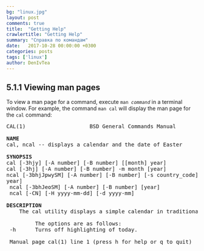 ```yaml
---
bg: "linux.jpg"
layout: post
comments: true
title:  "Getting Help"
crawlertitle: "Getting Help"
summary: "Справка по командам"
date:   2017-10-28 00:00:00 +0300
categories: posts
tags: ['linux']
author: DenIvTea
---
```

<article style="display: none;"><h2>5.1 man Pages</h2>
<p>As previously mentioned, UNIX was the operating system from which the Linux foundation was built.  The developers of UNIX created help documents called <var>man pages</var> (man stands for manual).</p>

<p>Man pages are used to describe the features of commands.  They will provide you with a basic description of the purpose of the command, as well as provide details regarding the options of the command.</p></article>

<article style="display: block;"><h2>5.1.1 Viewing man pages</h2>
<p>To view a man page for a command, execute <code class="input">man <var>command</var></code> in a terminal window.  For example, the command <code>man cal</code> will display the man page for the <code>cal</code> command:</p>

<pre class="content_terminal">CAL(1)                    BSD General Commands Manual             CAL(1) 

<strong>NAME</strong>                                                                
cal, ncal -- displays a calendar and the date of Easter               

<strong>SYNOPSIS</strong>                                                               
cal [-3hjy] [-A number] [-B number] [[month] year]                     
cal [-3hj] [-A number] [-B number] -m month [year]                     
ncal [-3bhjJpwySM] [-A number] [-B number] [-s country_code] [[month]  
year]                                                              
 ncal [-3bhJeoSM] [-A number] [-B number] [year]                      
 ncal [-CN] [-H yyyy-mm-dd] [-d yyyy-mm]                                    

<strong>DESCRIPTION</strong>                                                            
    The cal utility displays a simple calendar in traditional format and    ncal offers an alternative layout, more options and the date of         Easter. The new format is a little cramped but it makes a year fit      on a 25x80 terminal.  If arguments are not specified, the current       month is displayed.      
                                                                
         The options are as follows:                                               
 -h      Turns off highlighting of today.                                   
                                                 
 Manual page cal(1) line 1 (press h for help or q to quit)</pre>     

</article>
